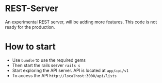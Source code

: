 REST-Server
===========

An experimental REST server, will be adding more features. This code is not ready for the production.



How to start
===

* Use `bundle` to use the required gems
* Then start the rails server `rails s`
* Start exploring the API server. API is located at `app/api/v1`
* To access the API `http://localhost:3000/api/lists`



